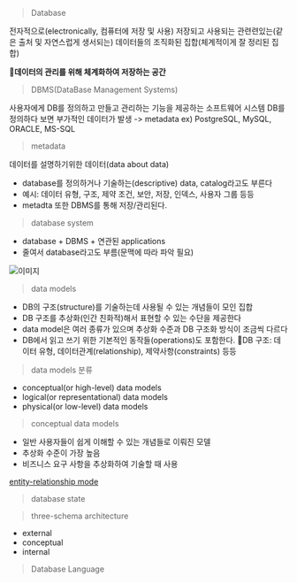 
> Database

전자적으로(electronically, 컴퓨터에 저장 및 사용) 저장되고 사용되는 관련련있는(같은 출처 및 자연스럽게 생서되는) 데이터들의 조직화된 집합(체계적이게 잘 정리된 집합)

**데이터의 관리를 위해 체계화하여 저장하는 공간** 

> DBMS(DataBase Management Systems)

사용자에게 DB를 정의하고 만들고 관리하는 기능을 제공하는 소프트웨어 시스템
DB를 정의하다 보면 부가적인 데이터가 발생 -> metadata
ex) PostgreSQL, MySQL, ORACLE, MS-SQL

> metadata

데이터를 설명하기위한 데이터(data about data)

- database를 정의하거나 기술하는(descriptive) data, catalog라고도 부른다
- 예시: 데이터 유형, 구조, 제약 조건, 보안, 저장, 인덱스, 사용자 그룹 등등
- metadta 또한 DBMS를 통해 저장/관리된다.


> database system

- database + DBMS + 연관된 applications
- 줄여서 database라고도 부름(문맥에 따라 파악 필요)

![이미지](https://www.researchgate.net/publication/326006960/figure/fig1/AS:641949367279620@1530064064883/Simplified-database-system-Risunok-1-Uprosennaa-sistema-baz-dannyh-Slika.png)


> data models

- DB의 구조(structure)를 기술하는데 사용될 수 있는 개념들이 모인 집합
- DB 구조를 추상화(인간 친화적)해서 표현할 수 있는 수단을 제공한다
- data model은 여러 종류가 있으며 추상화 수준과 DB 구조화 방식이 조금씩 다르다
- DB에서 읽고 쓰기 위한 기본적인 동작들(operations)도 포함한다.
DB 구조: 데이터 유형, 데이터관계(relationship), 제약사항(constraints) 등등

> data models 분류

- conceptual(or high-level) data models
- logical(or representational) data models
- physical(or low-level) data models

> conceptual data models

- 일반 사용자들이 쉽게 이해할 수 있는 개념들로 이뤄진 모델
- 추상화 수준이 가장 높음
- 비즈니스 요구 사항을 추상화하여 기술할 때 사용

[entity-relationship mode]()


> database state



> three-schema architecture

- external
- conceptual
- internal



> Database Language


